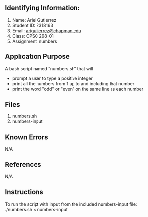 ## Identifying Information: 
1. Name: Ariel Gutierrez
2. Student ID: 2318163
3. Email: arigutierrez@chapman.edu
4. Class: CPSC 298-01
5. Assignment: numbers 

## Application Purpose
A bash script named “numbers.sh” that will 
- prompt a user to type a positive integer 
- print all the numbers from 1 up to and including that number 
- print the word "odd" or "even" on the same line as each number

## Files 
1. numbers.sh
2. numbers-input

## Known Errors 
N/A

## References
N/A

## Instructions
To run the script with input from the included numbers-input file:
./numbers.sh < numbers-input

